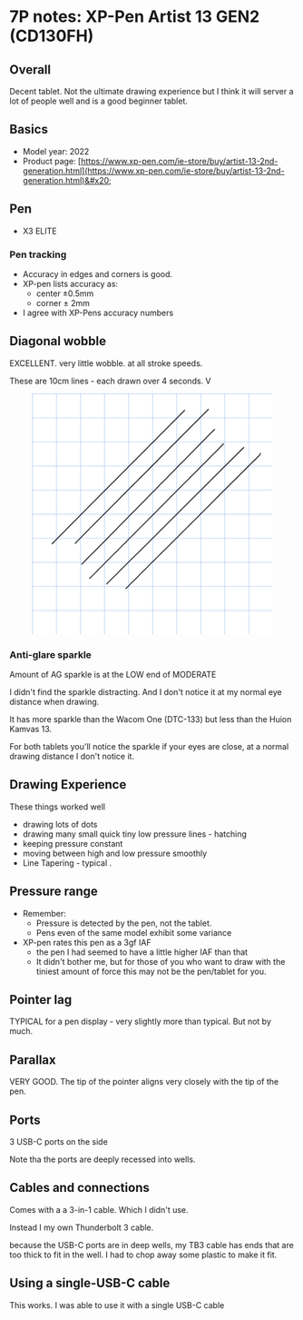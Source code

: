 # 7P notes: XP-Pen Artist 13 GEN2 (CD130FH)

## Overall

Decent tablet. Not the ultimate drawing experience but I think it will server a lot of people well and is a good beginner tablet.

## Basics

* Model year: 2022
* Product page: [https://www.xp-pen.com/ie-store/buy/artist-13-2nd-generation.html](https://www.xp-pen.com/ie-store/buy/artist-13-2nd-generation.html)&#x20;

## Pen

* X3 ELITE



### Pen tracking <a href="#center-versus-corner-accuracy" id="center-versus-corner-accuracy"></a>

* Accuracy in edges and corners is good.
* XP-pen lists accuracy as:
  * center ±0.5mm
  * corner ± 2mm
* I agree with XP-Pens accuracy numbers

## Diagonal wobble

EXCELLENT. very little wobble. at all stroke speeds.

These are 10cm lines - each drawn over 4 seconds. V

<figure><img src="../../../.gitbook/assets/image (1) (1) (1) (1) (1) (1) (1) (1).png" alt=""><figcaption></figcaption></figure>

### Anti-glare sparkle <a href="#anti-glare-sparkle" id="anti-glare-sparkle"></a>

Amount of AG sparkle is at the LOW end of MODERATE

I didn't find the sparkle distracting. And I don't notice it at my normal eye distance when drawing.

It has more sparkle than the Wacom One (DTC-133) but less than the Huion Kamvas 13.

For both tablets you'll notice the sparkle if your eyes are close, at a normal drawing distance I don't notice it.

## Drawing Experience <a href="#drawing-experience" id="drawing-experience"></a>

These things worked well

* drawing lots of dots
* drawing many small quick tiny low pressure lines - hatching&#x20;
* keeping pressure constant
* moving between high and low pressure smoothly
* Line Tapering - typical .

## Pressure range <a href="#pressure-range" id="pressure-range"></a>

* Remember:&#x20;
  * Pressure is detected by the pen, not the tablet.
  * Pens even of the same model exhibit some variance
* XP-pen rates this pen as a 3gf IAF
  * the pen I had seemed to have a little higher IAF than that
  * It didn't bother me, but for those of you who want to draw with the tiniest amount of force this may not be the pen/tablet for you.

## Pointer lag <a href="#pointer-lag" id="pointer-lag"></a>

TYPICAL for a pen display - very slightly more than typical. But not by much.



## Parallax

VERY GOOD. The tip of the pointer aligns very closely with the tip of the pen.

## Ports

3 USB-C ports on the side

Note tha the ports are deeply recessed into wells.

## Cables and connections

Comes with a a 3-in-1 cable. Which I didn't use.

Instead I my own Thunderbolt 3 cable.&#x20;

because the USB-C ports are in deep wells, my TB3 cable has ends that are too thick to fit in the well. I had to chop away some plastic to make it fit.

## Using a single-USB-C cable

This works. I was able to use it with a single USB-C cable

